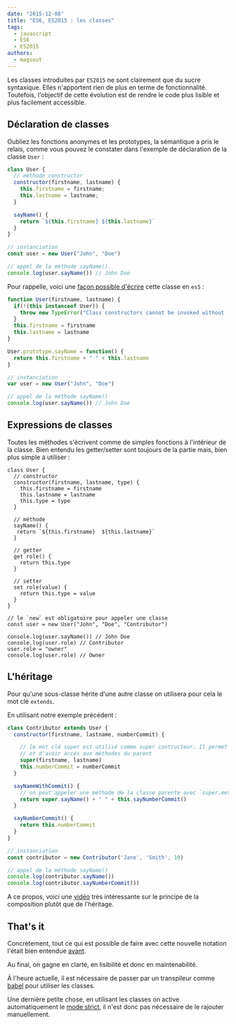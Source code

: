 ```yaml
---
date: "2015-12-08"
title: "ES6, ES2015 : les classes"
tags:
  - javascript
  - ES6
  - ES2015
authors:
  - magsout
---
```


Les classes introduites par `ES2015` ne sont clairement que du sucre syntaxique.
Elles n'apportent rien de plus en terme de fonctionnalité. Toutefois, l'objectif
de cette évolution est de rendre le code plus lisible et plus facilement
accessible.

## Déclaration de classes

Oubliez les fonctions anonymes et les prototypes, la sémantique a pris le
relais, comme vous pouvez le constater dans l'exemple de déclaration de la
classe `User` :

```js
class User {
  // méthode constructor
  constructor(firstname, lastname) {
    this.firstname = firstname;
    this.lastname = lastname;
  }

  sayName() {
    return `${this.firstname} ${this.lastname}`
  }
}

// instanciation
const user = new User("John", "Doe")

// appel de la méthode sayName()
console.log(user.sayName()) // John Doe
```

Pour rappelle, voici une [façon possible
d'écrire](https://gist.github.com/magsout/a876b2fa8240a987e523) cette classe en
`es5` :

```js
function User(firstname, lastname) {
  if(!(this instanceof User)) {
    throw new TypeError("Class constructors cannot be invoked without 'new'")
  }
  this.firstname = firstname
  this.lastname = lastname
}

User.prototype.sayName = function() {
  return this.firstname + " " + this.lastname
}

// instanciation
var user = new User("John", "Doe")

// appel de la méthode sayName()
console.log(user.sayName()) // John Doe
```

## Expressions de classes

Toutes les méthodes s'écrivent comme de simples fonctions à l'intérieur de la
classe. Bien entendu les getter/setter sont toujours de la partie mais, bien
plus simple à utiliser :

```JS
class User {
  // constructor
  constructor(firstname, lastname, type) {
    this.firstname = firstname
    this.lastname = lastname
    this.type = type
  }

  // méthode
  sayName() {
   return `${this.firstname}  ${this.lastname}`
  }

  // getter
  get role() {
    return this.type
  }

  // setter
  set role(value) {
    return this.type = value
  }
}

// le `new` est obligatoire pour appeler une classe
const user = new User("John", "Doe", "Contributor")

console.log(user.sayName()) // John Doe
console.log(user.role) // Contributor
user.role = "owner"
console.log(user.role) // Owner
```

## L'héritage

Pour qu'une sous-classe hérite d'une autre classe on utilisera pour cela le mot
clé `extends`.

En utilisant notre exemple précédent :

```js
class Contributor extends User {
  constructor(firstname, lastname, numberCommit) {

    // le mot clé super est utilisé comme super contructeur. Il permet d'appeler
    // et d'avoir accés aux méthodes du parent
    super(firstname, lastname)
    this.numberCommit = numberCommit
  }

  sayNameWithCommit() {
    // on peut appeler une méthode de la classe parente avec `super.method`
    return super.sayName() + " " + this.sayNumberCommit()
  }

  sayNumberCommit() {
    return this.numberCommit
  }
}

// instanciation
const contributor = new Contributor('Jane', 'Smith', 10)

// appel de la méthode sayName()
console.log(contributor.sayName())
console.log(contributor.sayNumberCommit())

```

A ce propos, voici une [vidéo](https://www.youtube.com/watch?v=wfMtDGfHWpA) très
intéressante sur le principe de la composition plutôt que de l'héritage.

## That's it

Concrètement, tout ce qui est possible de faire avec cette nouvelle notation l'était bien entendue
[avant](https://gist.github.com/bloodyowl/7edc9c973d2236ed17e1).

Au final, on gagne en clarté, en lisibilité et donc en maintenabilité.

À l'heure actuelle, il est nécessaire de passer par un transpileur comme
[babel](https://babeljs.io/) pour utiliser les classes.

Une dernière petite chose, en utilisant les classes on active automatiquement le
[mode strict](https://developer.mozilla.org/fr/docs/Web/JavaScript/Reference/Strict_mode), il n'est donc pas nécessaire de le rajouter manuellement.
